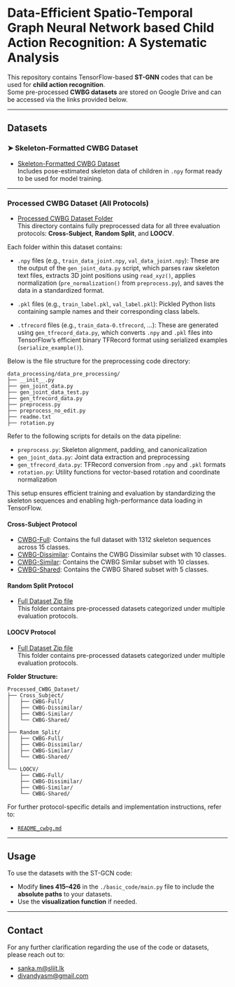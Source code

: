# Data-Efficient Spatio-Temporal Graph Neural Network based Child Action Recognition: A Systematic Analysis

This repository contains TensorFlow-based **ST-GNN** codes that can be used for **child action recognition**.  
Some pre-processed **CWBG datasets** are stored on Google Drive and can be accessed via the links provided below.

---

##  Datasets

### ➤ Skeleton-Formatted CWBG Dataset
-  [Skeleton-Formatted CWBG Dataset](https://drive.google.com/drive/folders/1v1v1EP2NKSMPrzxHmH7CksS9r2Qu_OO2?usp=drive_link)  
  Includes pose-estimated skeleton data of children in `.npy` format ready to be used for model training.

---

### Processed CWBG Dataset (All Protocols)

- [Processed CWBG Dataset Folder](https://drive.google.com/drive/folders/1XlNMdLMFJkSPCTFSC03TsxNqXWrt-6bS?usp=sharing)  
  This directory contains fully preprocessed data for all three evaluation protocols: **Cross-Subject**, **Random Split**, and **LOOCV**.

Each folder within this dataset contains:

- `.npy` files (e.g., `train_data_joint.npy`, `val_data_joint.npy`): These are the output of the `gen_joint_data.py` script, which parses raw skeleton text files, extracts 3D joint positions using `read_xyz()`, applies normalization (`pre_normalization()` from `preprocess.py`), and saves the data in a standardized format.
  
- `.pkl` files (e.g., `train_label.pkl`, `val_label.pkl`): Pickled Python lists containing sample names and their corresponding class labels.

- `.tfrecord` files (e.g., `train_data-0.tfrecord`, ...): These are generated using `gen_tfrecord_data.py`, which converts `.npy` and `.pkl` files into TensorFlow’s efficient binary TFRecord format using serialized examples (`serialize_example()`).

Below is the file structure for the preprocessing code directory:

```
data_processing/data_pre_processing/
├── __init__.py
├── gen_joint_data.py
├── gen_joint_data_test.py
├── gen_tfrecord_data.py
├── preprocess.py
├── preprocess_no_edit.py
├── readme.txt
├── rotation.py
```

Refer to the following scripts for details on the data pipeline:
- `preprocess.py`: Skeleton alignment, padding, and canonicalization
- `gen_joint_data.py`: Joint data extraction and preprocessing
- `gen_tfrecord_data.py`: TFRecord conversion from `.npy` and `.pkl` formats
- `rotation.py`: Utility functions for vector-based rotation and coordinate normalization

This setup ensures efficient training and evaluation by standardizing the skeleton sequences and enabling high-performance data loading in TensorFlow.


#### Cross-Subject Protocol

- [CWBG-Full](https://drive.google.com/drive/folders/1T9kgWkrNlrPm_eKbY3NfBXsGVLDdBPt-?usp=share_link): Contains the full dataset with 1312 skeleton sequences across 15 classes.
- [CWBG-Dissimilar](https://drive.google.com/drive/folders/1TwUnf5G_4IhLIh04Q1vb-JGPt1G5Hfby?usp=share_link): Contains the CWBG Dissimilar subset with 10 classes.
- [CWBG-Similar](https://drive.google.com/drive/folders/1RUymfektG0jyCCpRr5Mdw-eWt2Pcxzzt?usp=share_link): Contains the CWBG Similar subset with 10 classes.
- [CWBG-Shared](https://drive.google.com/drive/folders/1RMKR7cxV7BTCTjUTBSTAhxwXscBHeFFB?usp=share_link): Contains the CWBG Shared subset with 5 classes.


#### Random Split Protocol
-  [Full Dataset Zip file](https://drive.google.com/file/d/1a80YigS6b1lG-uZIekOq1mr1o8_X7Xq6/view?usp=drive_link)  
  This folder contains pre-processed datasets categorized under multiple evaluation protocols.

####  LOOCV Protocol
-  [Full Dataset Zip file](https://drive.google.com/file/d/1NRsLw8au6o5YgO3lg9p09kj8TCWmjjyR/view?usp=drive_link)  
  This folder contains pre-processed datasets categorized under multiple evaluation protocols.


**Folder Structure:**
```
Processed_CWBG_Dataset/
├── Cross_Subject/
│   ├── CWBG-Full/
│   ├── CWBG-Dissimilar/
│   ├── CWBG-Similar/
│   └── CWBG-Shared/
│
├── Random_Split/
│   ├── CWBG-Full/
│   ├── CWBG-Dissimilar/
│   ├── CWBG-Similar/
│   └── CWBG-Shared/
│
└── LOOCV/
    ├── CWBG-Full/
    ├── CWBG-Dissimilar/
    ├── CWBG-Similar/
    └── CWBG-Shared/
```

 For further protocol-specific details and implementation instructions, refer to:
- [`README_cwbg.md`](./README_cwbg.md)

---

## Usage

To use the datasets with the ST-GCN code:

- Modify **lines 415–426** in the `./basic_code/main.py` file to include the **absolute paths** to your datasets.
- Use the **visualization function** if needed.

---

## Contact

For any further clarification regarding the use of the code or datasets, please reach out to:

- sanka.m@sliit.lk  
- divandyasm@gmail.com

